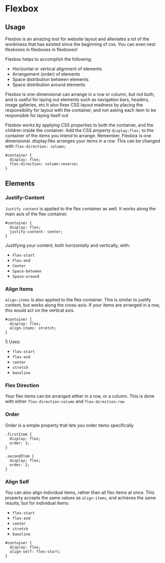 # Flexbox

## Usage 

Flexbox is an amazing tool for website layout and alleviates a lot of the wonkiness that has existed since the beginning of css. You can even nest flexboxes in flexboxes in flexboxes!

Flexbox helps to accomplish the following:
- Horizontal or vertical alignment of elements
- Arrangement (order) of elements
- Space distribution between elements
- Space distribution around elements

Flexbox is one-dimensional can arrange in a row or column, but not both, and is useful for laying out elements such as navigation bars, headers, image galleries, etc.It also fixes CSS layout madness by placing the responsibility for layout with the container, and not asking each item to be responsible for laying itself out


Flexbox works by applying CSS properties to both the container, and the children inside the container:
Add the CSS property `display:flex;` to the container of the items you intend to arrange.
Remember, Flexbox is one dimensional. display:flex arranges your items in a row. This can be changed with `flex-direction: column;`
```
#container {
  display: flex;
  flex-direction: column-reverse;
}
```

## Elements

### Justify-Content
`Justify content` is applied to the flex container as well. It works along the main axis of the flex container.

```
#container {
  display: flex;
  justify-content: center;
}
```
Justifying your content, both horizontally and vertically, with:
- `Flex-start`
- `Flex-end`
- `Center`
- `Space-between`
- `Space-around`

### Align Items
`align-items` is also applied to the flex container. This is similar to justify content, but works along the cross-axis. If your items are arranged in a row, this would act on the vertical axis.
```
#container {
  display: flex;
  align-items: stretch;
}
```
5 Uses:
- `flex-start`
- `flex-end`
- `center`
- `stretch`
- `baseline`

### Flex Direction
Your flex items can be arranged either in a row, or a column. This is done with either `flex-direction:column` and `flex-direction:row`

### Order
Order is a simple property that lets you order items specifically
```
.firstItem {
  display: flex;
  order: 1;
}

.secondItem {
  display: flex;
  order: 2;
}
```

### Align Self
You can also align individual items, rather than all flex items at once. This property accepts the same values as `align-items`, and achieves the same results, but for individual items:
- `flex-start`
- `flex-end`
- `center`
- `stretch`
- `baseline`
```
#container {
  display: flex;
  align-self: flex-start;
}
```